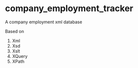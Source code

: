# company_employment_tracker
A company employment xml database 

Based on <br/>
1. Xml <br/>
2. Xsd <br/>
3. Xslt <br/>
4. XQuery <br/>
5. XPath <br/>
